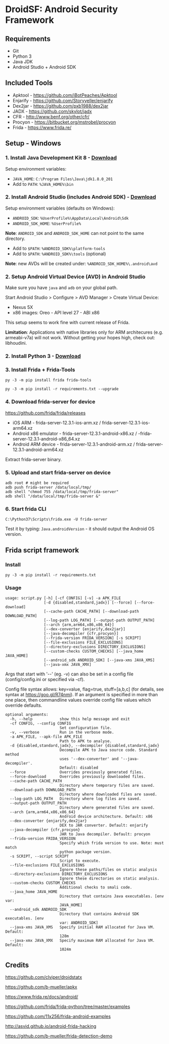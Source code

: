 # DroidSF: Android Security Framework

## Requirements
- Git
- Python 3
- Java JDK
- Android Studio + Android SDK

## Included Tools
- Apktool - https://github.com/iBotPeaches/Apktool
- Enjarify - https://github.com/Storyyeller/enjarify
- Dex2jar - https://github.com/pxb1988/dex2jar
- JADX - https://github.com/skylot/jadx
- CFR - http://www.benf.org/other/cfr/
- Procyon - https://bitbucket.org/mstrobel/procyon
- Frida - https://www.frida.re/

## Setup - Windows

### 1. Install Java Development Kit 8 - [Download](https://www.oracle.com/technetwork/java/javase/downloads/jdk8-downloads-2133151.html)

Setup environment variables:
- `JAVA_HOME`: `C:\Program Files\Java\jdk1.8.0_201`
- Add to `PATH`: `%JAVA_HOME%\bin`

### 2. Install Android Studio (includes Android SDK) - [Download](https://developer.android.com/studio/)

Setup environment variables (defaults on Windows):
- `ANDROID_SDK`: `%UserProfile%\AppData\Local\Android\Sdk`
- `ANDROID_SDK_HOME`: `%UserProfile%`

**Note**: `ANDROID_SDK` and `ANDROID_SDK_HOME` can not point to the same directory.

- Add to `$PATH`: `%ANDROID_SDK%\platform-tools`
- Add to `$PATH`: `%ANDROID_SDK%\tools` (optional)

**Note**: new AVDs will be created under: `%ANDROID_SDK_HOME%\.android\avd`


### 2. Setup Android Virtual Device (AVD) in Android Studio

Make sure you have `java` and `adb` on your global path.

Start Android Studio > Configure > AVD Manager > Create Virtual Device:
 - Nexus 5X
 - x86 images: Oreo - API level 27 - ABI x86

This setup seems to work fine with current release of Frida.

**Limitation**: Applications with native libraries only for ARM architecures (e.g. armeabi-v7a) will not work. Without getting your hopes high, check out: libhoudini.

### 2. Install Python 3 - [Download](https://www.python.org/downloads/)

### 3. Install Frida + Frida-Tools
```
py -3 -m pip install frida frida-tools
```

```
py -3 -m pip install -r requirements.txt --upgrade
```

### 4. Download frida-server for device

https://github.com/frida/frida/releases

- iOS ARM - frida-server-12.3.1-ios-arm.xz / frida-server-12.3.1-ios-arm64.xz
- Android x86 emulator - frida-server-12.3.1-android-x86.xz / -frida-server-12.3.1-android-x86_64.xz
- Android ARM device - frida-server-12.3.1-android-arm.xz / frida-server-12.3.1-android-arm64.xz

Extract frida-server binary.

### 5. Upload and start frida-server on device

```
adb root # might be required
adb push frida-server /data/local/tmp/
adb shell "chmod 755 /data/local/tmp/frida-server"
adb shell "/data/local/tmp/frida-server &"
```

### 6. Start frida CLI
```
C:\Python37\Scripts\frida.exe -U frida-server
```
Test it by typing: `Java.androidVersion` - it should output the Android OS version.

## Frida script framework

### Install

```
py -3 -m pip install -r requirements.txt
```

### Usage

```
usage: script.py [-h] [-cf CONFIG] [-v] -a APK_FILE
                 [-d {disabled,standard,jadx}] [--force] [--force-download]
                 [--cache-path CACHE_PATH] [--download-path DOWNLOAD_PATH]
                 [--log-path LOG_PATH] [--output-path OUTPUT_PATH]
                 [--arch {arm,arm64,x86,x86_64}]
                 [--dex-converter {enjarify,dex2jar}]
                 [--java-decompiler {cfr,procyon}]
                 [--frida-version FRIDA_VERSION] [-s SCRIPT]
                 [--file-exclusions FILE_EXCLUSIONS]
                 [--directory-exclusions DIRECTORY_EXCLUSIONS]
                 [--custom-checks CUSTOM_CHECKS] [--java_home JAVA_HOME]
                 [--android_sdk ANDROID_SDK] [--java-xms JAVA_XMS]
                 [--java-xmx JAVA_XMX]
```
Args that start with '--' (eg. -v) can also be set in a config file (config/config.ini or specified via -cf).

Config file syntax allows: key=value, flag=true, stuff=[a,b,c] (for details, see syntax at https://goo.gl/R74nmi).
If an argument is specified in more than one place, then commandline values override config file values which override defaults.

```
optional arguments:
  -h, --help            show this help message and exit
  -cf CONFIG, --config CONFIG
                        Set configuration file.
  -v, --verbose         Run in the verbose mode.
  -a APK_FILE, --apk-file APK_FILE
                        Path to APK to analyse.
  -d {disabled,standard,jadx}, --decompiler {disabled,standard,jadx}
                        Decompile APK to Java source code. Standard method
                        uses '--dex-converter' and '--java-decompiler'.
                        Default: disabled
  --force               Overrides previously generated files.
  --force-download      Overrides previously downloaded files.
  --cache-path CACHE_PATH
                        Directory where temporary files are saved.
  --download-path DOWNLOAD_PATH
                        Directory where downloaded files are saved.
  --log-path LOG_PATH   Directory where log files are saved.
  --output-path OUTPUT_PATH
                        Directory where generated files are saved.
  --arch {arm,arm64,x86,x86_64}
                        Android device architecture. Default: x86
  --dex-converter {enjarify,dex2jar}
                        DEX to JAR converter. Default: enjarify
  --java-decompiler {cfr,procyon}
                        JAR to Java decompiler. Default: procyon
  --frida-version FRIDA_VERSION
                        Specify which frida version to use. Note: must match
                        python package version.
  -s SCRIPT, --script SCRIPT
                        Script to execute.
  --file-exclusions FILE_EXCLUSIONS
                        Ignore these paths/files on static analysis
  --directory-exclusions DIRECTORY_EXCLUSIONS
                        Ignore these directories on static analysis.
  --custom-checks CUSTOM_CHECKS
                        Additional checks to smali code.
  --java_home JAVA_HOME
                        Directory that contains Java executables. [env var:
                        JAVA_HOME]
  --android_sdk ANDROID_SDK
                        Directory that contains Android SDK executables. [env
                        var: ANDROID_SDK]
  --java-xms JAVA_XMS   Specify initial RAM allocated for Java VM. Default:
                        128m
  --java-xmx JAVA_XMX   Specify maximum RAM allocated for Java VM. Default:
                        1024m
```

## Credits

https://github.com/clviper/droidstatx

https://github.com/b-mueller/apkx

https://www.frida.re/docs/android/

https://github.com/frida/frida-python/tree/master/examples

https://github.com/11x256/frida-android-examples

http://asvid.github.io/android-frida-hacking

https://github.com/b-mueller/frida-detection-demo
